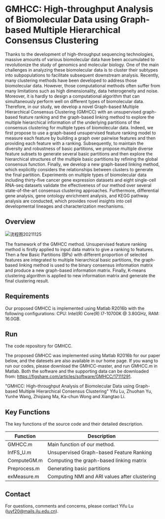 # GMHCC: High-throughput Analysis of Biomolecular Data using Graph-based Multiple Hierarchical Consensus Clustering

Thanks to the development of high-throughput sequencing technologies, massive amounts of various biomolecular data have been accumulated to revolutionize the study of genomics and molecular biology. One of the main challenges in analyzing these biomolecular data is to cluster their subtypes into subpopulations to facilitate subsequent downstream analysis. Recently, many clustering methods have been developed to address those biomolecular data. However, those computational methods often suffer from many limitations such as high dimensionality, data heterogeneity and noise. Moreover, it is hardly to design a computational algorithm that can simultaneously perform well on  different types of biomolecular data. Therefore, in our study, we develop a novel Graph-based Multiple Hierarchical Consensus Clustering (GMHCC) with an unsupervised graph-based feature ranking and the graph-based linking method to explore the multiple hierarchical information of the underlying partitions of the consensus clustering for multiple types of biomolecular data. Indeed, we first propose to use a graph-based unsupervised feature ranking model to measure each feature by building a graph over pairwise features and then providing each feature with a ranking. Subsequently, to maintain the diversity and robustness of basic partitions, we propose multiple diverse feature subsets to generate several basic partitions and then explore the hierarchical structures of the multiple basic partitions by refining the global consensus function. Finally, we develop a new graph-based linking method, which explicitly considers the relationships between clusters to generate the final partition. Experiments on multiple types of biomolecular data including thirty-five cancer gene expression datasets and eight single-cell RNA-seq datasets validate the effectiveness of our method over several state-of-the-art consensus clustering approaches. Furthermore, differential gene analysis, gene ontology enrichment analysis, and KEGG pathway analysis are conducted, which provides novel insights into cell developmental lineages and characterization mechanisms.


## Overview

![流程图20211125](https://user-images.githubusercontent.com/63590729/144372052-6de732f7-0026-4001-969b-7fb04ad852f1.png)

The framework of the GMHCC method. Unsupervised feature ranking method is firstly applied to input data matrix to give a ranking to features. Then a few Basic Partitions (BPs) with different proportion of selected features are integrated to multiple hierarchical basic partitions, the graph-based linking method is used to the binary consensus information matrix and produce a new graph-based information matrix. Finally, K-means clustering algorithm is applied to new information matrix and generate the final clustering result.

## Requirements

Our proposed GMHCC is implemented using Matlab R2016b with the following configurations: CPU: Intel(R) Core(R) I7-10700K @ 3.80GHz, RAM: 16.0GB.

## Run

The code repository for GMHCC.

The  proposed  GMHCC  was implemented using Matlab R2016b for our paper below, and the datesets are also available in our home page. If you wang to run our codes, please download the GMHCC-master, and run GMHCC.m in Matlab. Both the software and the supporting data can be downloaded from: https://figshare.com/articles/software/GMHCC/17111291.

"GMHCC: High-throughput Analysis of Biomolecular Data using Graph-based Multiple Hierarchical Consensus Clustering" Yifu Lu, Zhuohan Yu, Yunhe Wang, Zhiqiang Ma, Ka-chun Wong and Xiangtao Li.

## Key Functions

The key functions of the source code and their detailed description.

| Function     | Description                                   |
| ------------ | --------------------------------------------- |
| GMHCC.m      | Main function of our method.                  |
| InfFS_U.m    | Unsupervised Graph-based Feature Ranking      |
| ComputeGM.m  | Computing the graph-based linking matrix      |
| Preprocess.m | Generating basic partitions                   |
| exMeasure.m  | Computing NMI and ARI values after clustering |

## Contact

For questions, comments and concerns, please contact Yifu Lu (luyf20@mails.jlu.edu.cn).
